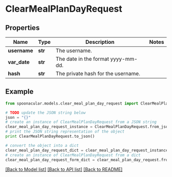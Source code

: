 # ClearMealPlanDayRequest


## Properties

Name | Type | Description | Notes
------------ | ------------- | ------------- | -------------
**username** | **str** | The username. | 
**var_date** | **str** | The date in the format yyyy-mm-dd. | 
**hash** | **str** | The private hash for the username. | 

## Example

```python
from spoonacular.models.clear_meal_plan_day_request import ClearMealPlanDayRequest

# TODO update the JSON string below
json = "{}"
# create an instance of ClearMealPlanDayRequest from a JSON string
clear_meal_plan_day_request_instance = ClearMealPlanDayRequest.from_json(json)
# print the JSON string representation of the object
print ClearMealPlanDayRequest.to_json()

# convert the object into a dict
clear_meal_plan_day_request_dict = clear_meal_plan_day_request_instance.to_dict()
# create an instance of ClearMealPlanDayRequest from a dict
clear_meal_plan_day_request_form_dict = clear_meal_plan_day_request.from_dict(clear_meal_plan_day_request_dict)
```
[[Back to Model list]](../README.md#documentation-for-models) [[Back to API list]](../README.md#documentation-for-api-endpoints) [[Back to README]](../README.md)


